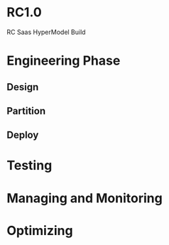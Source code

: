 # RC1.0
RC Saas HyperModel Build
# Engineering Phase
## Design
## Partition
## Deploy
# Testing
# Managing and Monitoring 
# Optimizing
